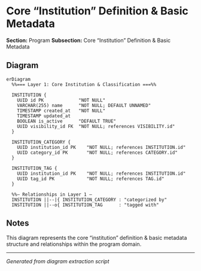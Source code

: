 # Core “Institution” Definition & Basic Metadata

**Section:** Program
**Subsection:** Core “Institution” Definition & Basic Metadata

## Diagram

```mermaid
erDiagram
  %%=== Layer 1: Core Institution & Classification ===%%

  INSTITUTION {
    UUID id PK             "NOT NULL"
    VARCHAR(255) name      "NOT NULL; DEFAULT UNNAMED"
    TIMESTAMP created_at   "NOT NULL"
    TIMESTAMP updated_at
    BOOLEAN is_active      "DEFAULT TRUE"
    UUID visibility_id FK  "NOT NULL; references VISIBILITY.id"
  }

  INSTITUTION_CATEGORY {
    UUID institution_id PK    "NOT NULL; references INSTITUTION.id"
    UUID category_id PK       "NOT NULL; references CATEGORY.id"
  }

  INSTITUTION_TAG {
    UUID institution_id PK    "NOT NULL; references INSTITUTION.id"
    UUID tag_id PK            "NOT NULL; references TAG.id"
  }

  %%— Relationships in Layer 1 —
  INSTITUTION ||--|{ INSTITUTION_CATEGORY : "categorized by"
  INSTITUTION ||--o{ INSTITUTION_TAG      : "tagged with"
```

## Notes

This diagram represents the core “institution” definition & basic metadata structure and relationships within the program domain.

---
*Generated from diagram extraction script*
